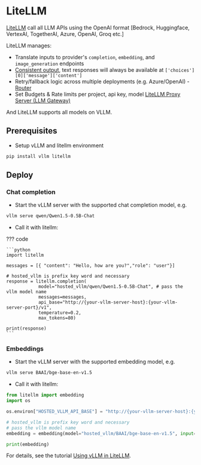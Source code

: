 # LiteLLM

[LiteLLM](https://github.com/BerriAI/litellm) call all LLM APIs using the OpenAI format [Bedrock, Huggingface, VertexAI, TogetherAI, Azure, OpenAI, Groq etc.]

LiteLLM manages:

- Translate inputs to provider's `completion`, `embedding`, and `image_generation` endpoints
- [Consistent output](https://docs.litellm.ai/docs/completion/output), text responses will always be available at `['choices'][0]['message']['content']`
- Retry/fallback logic across multiple deployments (e.g. Azure/OpenAI) - [Router](https://docs.litellm.ai/docs/routing)
- Set Budgets & Rate limits per project, api key, model [LiteLLM Proxy Server (LLM Gateway)](https://docs.litellm.ai/docs/simple_proxy)

And LiteLLM supports all models on VLLM.

## Prerequisites

- Setup vLLM and litellm environment

```bash
pip install vllm litellm
```

## Deploy

### Chat completion

- Start the vLLM server with the supported chat completion model, e.g.

```bash
vllm serve qwen/Qwen1.5-0.5B-Chat
```

- Call it with litellm:

??? code

    ```python
    import litellm 

    messages = [{ "content": "Hello, how are you?","role": "user"}]

    # hosted_vllm is prefix key word and necessary
    response = litellm.completion(
                model="hosted_vllm/qwen/Qwen1.5-0.5B-Chat", # pass the vllm model name
                messages=messages,
                api_base="http://{your-vllm-server-host}:{your-vllm-server-port}/v1",
                temperature=0.2,
                max_tokens=80)

    print(response)
    ```

### Embeddings

- Start the vLLM server with the supported embedding model, e.g.

```bash
vllm serve BAAI/bge-base-en-v1.5
```

- Call it with litellm:

```python
from litellm import embedding   
import os

os.environ["HOSTED_VLLM_API_BASE"] = "http://{your-vllm-server-host}:{your-vllm-server-port}/v1"

# hosted_vllm is prefix key word and necessary
# pass the vllm model name
embedding = embedding(model="hosted_vllm/BAAI/bge-base-en-v1.5", input=["Hello world"])

print(embedding)
```

For details, see the tutorial [Using vLLM in LiteLLM](https://docs.litellm.ai/docs/providers/vllm).
